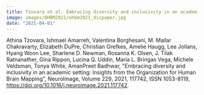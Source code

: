 ```yaml
---
title: Tzovara et al. Embracing diversity and inclusivity in an academic setting - Insights from the Organization for Human Brain Mapping
image: images/OHBM2021/ohbm2021_dicpaper.jpg
date: "2021-04-01"
---
```

Athina Tzovara, Ishmael Amarreh, Valentina Borghesani, M. Mallar Chakravarty, Elizabeth DuPre, Christian Grefkes, Amelie Haugg, Lee Jollans, Hyang Woon Lee, Sharlene D. Newman, Rosanna K. Olsen, J. Tilak Ratnanather, Gina Rippon, Lucina Q. Uddin, Maria L. Bringas Vega, Michele Veldsman, Tonya White, AmanPreet Badhwar, "Embracing diversity and inclusivity in an academic setting: Insights from the Organization for Human Brain Mapping", NeuroImage, Volume 229, 2021, 117742, ISSN 1053-8119, https://doi.org/10.1016/j.neuroimage.2021.117742.

<!-- more -->

